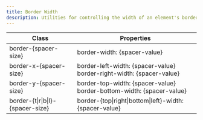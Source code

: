 ```yaml
---
title: Border Width
description: Utilities for controlling the width of an element's borders.
---
```

<div>
	<table-helper property="border-width-spacer" title="Border width spacers" class="mb-lg"></table-helper>
    <div class="max-h-288 overflow-y-auto mb-32">
		<table class="vv-table">
			<thead class="sticky z-sticky top-0 bg-surface">
				<tr>
					<th>
						Class
					</th>
					<th>
						Properties
					</th>
				</tr>
			</thead>
			<tbody class="align-baseline">
				<tr>
					<td translate="no" class="font-mono text-accent whitespace-nowrap">
						border-{spacer-size}
					</td>
					<td translate="no" class="font-mono text-info whitespace-nowrap">
						border-width: {spacer-value}
					</td>
				</tr>
				<tr>
					<td translate="no" class="font-mono text-accent whitespace-nowrap">
						border-x-{spacer-size}
					</td>
					<td translate="no" class="font-mono text-info whitespace-nowrap">
						<div>border-left-width: {spacer-value}</div>
						<div>border-right-width: {spacer-value}</div>
					</td>
				</tr>
				<tr>
					<td translate="no" class="font-mono text-accent whitespace-nowrap">
						border-y-{spacer-size}
					</td>
					<td translate="no" class="font-mono text-info whitespace-nowrap">
						<div>border-top-width: {spacer-value}</div>
						<div>border-bottom-width: {spacer-value}</div>
					</td>
				</tr>
				<tr>
					<td translate="no" class="font-mono text-accent whitespace-nowrap">
						border-{t|r|b|l}-{spacer-size}
					</td>
					<td translate="no" class="font-mono text-info whitespace-nowrap">
						border-{top|right|bottom|left}-width: {spacer-value}
					</td>
				</tr>
			</tbody>
		</table>
	</div>
</div>